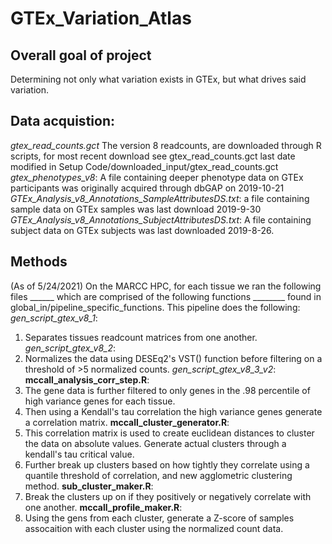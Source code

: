 # GTEx_Variation_Atlas

## Overall goal of project
Determining not only what variation exists in GTEx, but what drives said variation. 


## Data acquistion:
*gtex_read_counts.gct* The version 8 readcounts, are downloaded through R scripts, for most recent download
see gtex_read_counts.gct last date modified in Setup Code/downloaded_input/gtex_read_counts.gct
*gtex_phenotypes_v8*: A file containing deeper phenotype data on GTEx participants
was originally acquired through dbGAP on 2019-10-21
*GTEx_Analysis_v8_Annotations_SampleAttributesDS.txt*: a file containing sample
data on GTEx samples was last download 2019-9-30
*GTEx_Analysis_v8_Annotations_SubjectAttributesDS.txt*: A file containing subject
data on GTEx subjects was last downloaded 2019-8-26.


## Methods
(As of 5/24/2021)
On the MARCC HPC, for each tissue we ran the following files ______ which are
comprised of the following functions ________ found in global_in/pipeline_specific_functions.
This pipeline does the following:
*gen_script_gtex_v8_1*:
1. Separates tissues readcount matrices from one another.
*gen_script_gtex_v8_2*:
2. Normalizes the data using DESEq2's VST() function before filtering on a threshold
of >5 normalized counts.
*gen_script_gtex_v8_3_v2*:
**mccall_analysis_corr_step.R**:
3. The gene data is further filtered to only genes in the .98 percentile of high
variance genes for each tissue.
4. Then using a Kendall's tau correlation the high variance genes generate a correlation matrix.
**mccall_cluster_generator.R**:
5. This correlation matrix is used to create euclidean distances to cluster the data on absolute values.
Generate actual clusters through a kendall's tau critical value.
6. Further break up clusters based on how tightly they correlate using a quantile
threshold of correlation, and new agglometric clustering method.
**sub_cluster_maker.R**:
7. Break the clusters up on if they positively or negatively correlate with one another.
**mccall_profile_maker.R**:
8. Using the gens from each cluster, generate a Z-score of samples assocaition with 
each cluster using the normalized count data.
